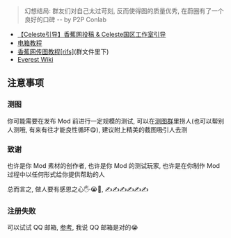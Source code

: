 > 幻想结局: 群友们对自己太过苛刻, 反而使得图的质量优秀, 在蔚圈有了一个良好的口碑 -- by P2P Conlab

* [【Celeste引导】香蕉网投稿 & Celeste国区工作室引导](https://www.bilibili.com/video/BV1NFpoeSEKt)
* [电箱教程](https://www.bilibili.com/video/BV1sK411o79u)
* [香蕉网传图教程[rifs]]()(群文件里下)
* [Everest Wiki](https://github.com/EverestAPI/Resources/wiki/Uploading-Mods)

## 注意事项

### 测图

你可能需要在发布 Mod 前进行一定规模的测试, 可以在[测图群](../general/community.md)里捞人(也可以帮别人测哦, 有来有往才能良性循环😋), 建议附上精美的截图吸引人去测

### 致谢

也许是你 Mod 素材的创作者, 也许是你 Mod 的测试玩家, 也许是在你制作 Mod 过程中以任何形式给你提供帮助的人

总而言之, 做人要有感恩之心🖐️😭🤚, ✍✍✍✍✍✍

### 注册失败

可以试试 QQ 邮箱, [参考](https://tieba.baidu.com/p/8879322824), 我说 QQ 邮箱是对的😭 